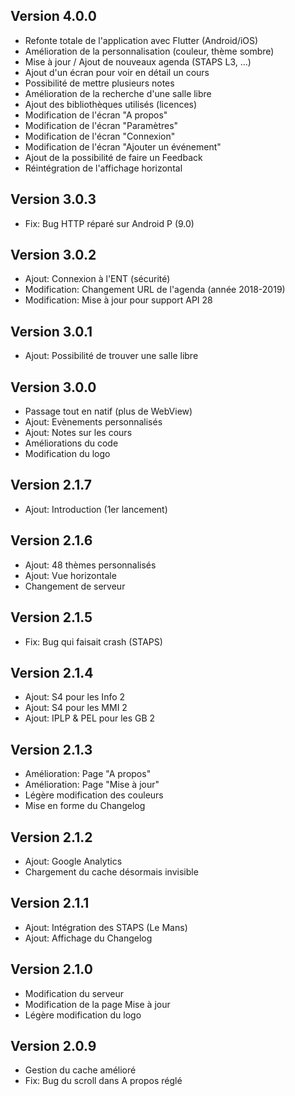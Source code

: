 ## Version 4.0.0

- Refonte totale de l'application avec Flutter (Android/iOS)
- Amélioration de la personnalisation (couleur, thème sombre)
- Mise à jour / Ajout de nouveaux agenda (STAPS L3, ...)
- Ajout d'un écran pour voir en détail un cours
- Possibilité de mettre plusieurs notes
- Amélioration de la recherche d'une salle libre
- Ajout des bibliothèques utilisés (licences)
- Modification de l'écran "A propos"
- Modification de l'écran "Paramètres"
- Modification de l'écran "Connexion"
- Modification de l'écran "Ajouter un événement"
- Ajout de la possibilité de faire un Feedback
- Réintégration de l'affichage horizontal

## Version 3.0.3

- Fix: Bug HTTP réparé sur Android P (9.0)

## Version 3.0.2

- Ajout: Connexion à l'ENT (sécurité)
- Modification: Changement URL de l'agenda (année 2018-2019)
- Modification: Mise à jour pour support API 28
  
## Version 3.0.1

- Ajout: Possibilité de trouver une salle libre

## Version 3.0.0

- Passage tout en natif (plus de WebView)
- Ajout: Evènements personnalisés
- Ajout: Notes sur les cours
- Améliorations du code
- Modification du logo

## Version 2.1.7

- Ajout: Introduction (1er lancement)

## Version 2.1.6

- Ajout: 48 thèmes personnalisés
- Ajout: Vue horizontale
- Changement de serveur

## Version 2.1.5

- Fix: Bug qui faisait crash (STAPS)

## Version 2.1.4

- Ajout: S4 pour les Info 2
- Ajout: S4 pour les MMI 2
- Ajout: IPLP & PEL pour les GB 2

## Version 2.1.3

- Amélioration: Page "A propos"
- Amélioration: Page "Mise à jour"
- Légère modification des couleurs
- Mise en forme du Changelog

## Version 2.1.2

- Ajout: Google Analytics
- Chargement du cache désormais invisible

## Version 2.1.1

- Ajout: Intégration des STAPS (Le Mans)
- Ajout: Affichage du Changelog

## Version 2.1.0

- Modification du serveur
- Modification de la page Mise à jour
- Légère modification du logo
  
## Version 2.0.9

- Gestion du cache amélioré
- Fix: Bug du scroll dans A propos réglé